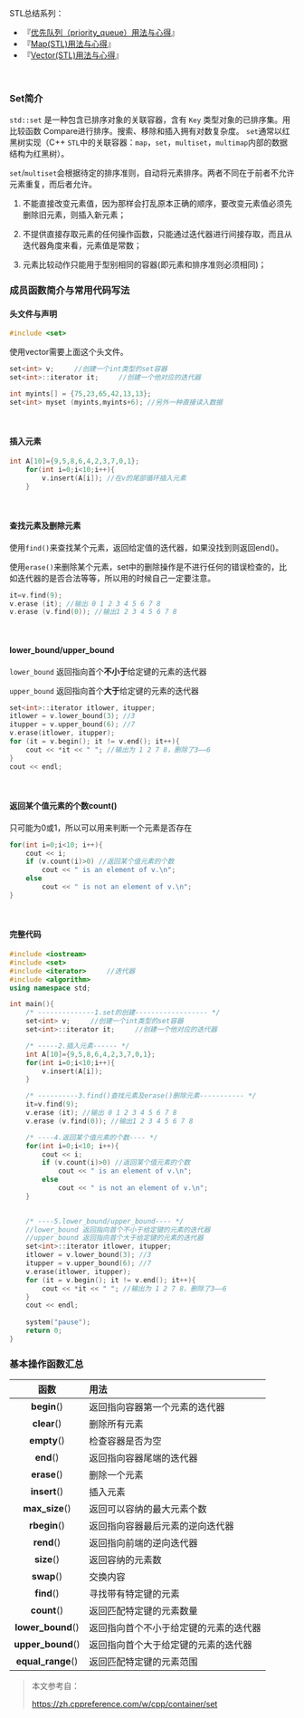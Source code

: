 
STL总结系列：

- 『[优先队列（priority_queue）用法与心得](https://hushhw.cn/posts/learn/179.html)』
- 『[Map(STL)用法与心得](https://hushhw.cn/posts/learn/38f87fc0.html)』
- 『[Vector(STL)用法与心得](https://hushhw.cn/posts/learn/d20d34ce.html)』

​         

### Set简介

`std::set` 是一种包含已排序对象的关联容器，含有 `Key` 类型对象的已排序集。用比较函数 Compare进行排序。搜索、移除和插入拥有对数复杂度。 `set`通常以红黑树实现（C++ `STL`中的关联容器：`map`，`set`，`multiset`，`multimap`内部的数据结构为红黑树）。

`set`/`multiset`会根据待定的排序准则，自动将元素排序。两者不同在于前者不允许元素重复，而后者允许。

1) 不能直接改变元素值，因为那样会打乱原本正确的顺序，要改变元素值必须先删除旧元素，则插入新元素；

2) 不提供直接存取元素的任何操作函数，只能通过迭代器进行间接存取，而且从迭代器角度来看，元素值是常数；

3) 元素比较动作只能用于型别相同的容器(即元素和排序准则必须相同)；





### 成员函数简介与常用代码写法

#### 头文件与声明

```c++
#include <set>
```

使用vector需要上面这个头文件。

```c++
set<int> v;		//创建一个int类型的set容器
set<int>::iterator it;     //创建一个他对应的迭代器

int myints[] = {75,23,65,42,13,13};
set<int> myset (myints,myints+6); //另外一种直接读入数据
```

​       

#### 插入元素

```c++
int A[10]={9,5,8,6,4,2,3,7,0,1};
	for(int i=0;i<10;i++){
        v.insert(A[i]); //在v的尾部循环插入元素
    }
```

​        

#### 查找元素及删除元素

使用`find()`来查找某个元素，返回给定值的迭代器，如果没找到则返回end()。

使用`erase()`来删除某个元素，set中的删除操作是不进行任何的错误检查的，比如迭代器的是否合法等等，所以用的时候自己一定要注意。

```c++
it=v.find(9);
v.erase (it); //输出 0 1 2 3 4 5 6 7 8
v.erase (v.find(0)); //输出1 2 3 4 5 6 7 8
```

​         

#### lower_bound/upper_bound

`lower_bound` 返回指向首个**不小于**给定键的元素的迭代器

`upper_bound` 返回指向首个**大于**给定键的元素的迭代器

```c++
set<int>::iterator itlower, itupper;
itlower = v.lower_bound(3); //3
itupper = v.upper_bound(6); //7
v.erase(itlower, itupper);
for (it = v.begin(); it != v.end(); it++){
    cout << *it << " "; //输出为 1 2 7 8，删除了3——6
}
cout << endl;
```

​         



#### 返回某个值元素的个数count()

只可能为0或1，所以可以用来判断一个元素是否存在

```c++
for(int i=0;i<10; i++){
	cout << i;
	if (v.count(i)>0) //返回某个值元素的个数
		cout << " is an element of v.\n";
	else 
		cout << " is not an element of v.\n";
}
```



​              

#### 完整代码

```c++
#include <iostream>
#include <set>
#include <iterator>		//迭代器
#include <algorithm>
using namespace std;

int main(){
    /* --------------1.set的创建------------------ */
	set<int> v;		//创建一个int类型的set容器
    set<int>::iterator it;     //创建一个他对应的迭代器

	/* -----2.插入元素------ */
	int A[10]={9,5,8,6,4,2,3,7,0,1};
	for(int i=0;i<10;i++){
        v.insert(A[i]);
    }

	/* ----------3.find()查找元素及erase()删除元素----------- */
	it=v.find(9);
    v.erase (it); //输出 0 1 2 3 4 5 6 7 8
    v.erase (v.find(0)); //输出1 2 3 4 5 6 7 8

	/* ----4.返回某个值元素的个数---- */
    for(int i=0;i<10; i++){
        cout << i;
        if (v.count(i)>0) //返回某个值元素的个数
            cout << " is an element of v.\n";
        else 
            cout << " is not an element of v.\n";
    }

	
	/* ----5.lower_bound/upper_bound---- */
	//lower_bound 返回指向首个不小于给定键的元素的迭代器
    //upper_bound 返回指向首个大于给定键的元素的迭代器
    set<int>::iterator itlower, itupper;
    itlower = v.lower_bound(3); //3
    itupper = v.upper_bound(6); //7
    v.erase(itlower, itupper);
    for (it = v.begin(); it != v.end(); it++){
        cout << *it << " "; //输出为 1 2 7 8，删除了3——6
    }
    cout << endl;
    
    system("pause");
    return 0;
}
```



### 基本操作函数汇总

|        函数         | 用法                  |
| :---------------: | :------------------ |
|    **begin**()    | 返回指向容器第一个元素的迭代器     |
|    **clear**()    | 删除所有元素              |
|    **empty**()    | 检查容器是否为空            |
|     **end**()     | 返回指向容器尾端的迭代器        |
|    **erase**()    | 删除一个元素              |
|   **insert**()    | 插入元素                |
|  **max_size**()   | 返回可以容纳的最大元素个数       |
|   **rbegin**()    | 返回指向容器最后元素的逆向迭代器    |
|    **rend**()     | 返回指向前端的逆向迭代器        |
|    **size**()     | 返回容纳的元素数            |
|    **swap**()     | 交换内容                |
|    **find**()     | 寻找带有特定键的元素          |
|    **count**()    | 返回匹配特定键的元素数量        |
| **lower_bound**() | 返回指向首个不小于给定键的元素的迭代器 |
| **upper_bound**() | 返回指向首个大于给定键的元素的迭代器  |
| **equal_range**() | 返回匹配特定键的元素范围        |





> 本文参考自：
>
> https://zh.cppreference.com/w/cpp/container/set
>

